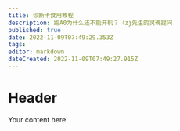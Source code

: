 ```yaml
---
title: 诊断卡食用教程
description: 跑A0为什么还不能开机？（zj先生的灵魂提问
published: true
date: 2022-11-09T07:49:29.353Z
tags: 
editor: markdown
dateCreated: 2022-11-09T07:49:27.915Z
---
```


# Header
Your content here